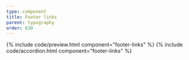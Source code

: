 ```yaml
---
type: component
title: Footer links
parent: typography
order: 630
---
```


{% include code/preview.html component="footer-links" %}
{% include code/accordion.html component="footer-links" %}
